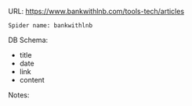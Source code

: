 URL: https://www.bankwithlnb.com/tools-tech/articles

    Spider name: bankwithlnb

DB Schema:
- title
- date
- link
- content

Notes: